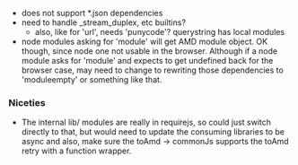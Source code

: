 * does not support *.json dependencies
* need to handle _stream_duplex, etc builtins?
  * also, like for 'url', needs 'punycode'? querystring has local modules
* node modules asking for 'module' will get AMD module object. OK though, since node one not usable in the browser. Although if a node module asks for 'module' and expects to get undefined back for the browser case, may need to change to rewriting those dependencies to 'moduleempty' or something like that.

### Niceties

* The internal lib/ modules are really in requirejs, so could just switch directly to that, but would need to update the consuming libraries to be async and also, make sure the toAmd -> commonJs supports the toAmd retry with a function wrapper.